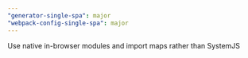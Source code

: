 ```yaml
---
"generator-single-spa": major
"webpack-config-single-spa": major
---
```


Use native in-browser modules and import maps rather than SystemJS
